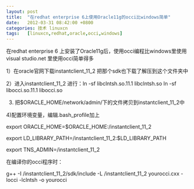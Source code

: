 ```yaml
---
layout: post
title:	"在redhat enterprise 6上使用Oracle11g的occi比windows简单"
date:	2012-03-31 08:42:00 +0800 
categories:	技术 linuxcn 
tags:	[linuxcn,redhat,oracle,occi,windows]
---
```



 在redhat enterprise 6 上安装了Oracle11g后，使用occi编程比windows里使用visual studio.net 里使用occi简单得多


1）在oracle官网下载instantclient\_11\_2 把那个sdk也下载了解压到这个文件夹中


2）进入instantclient\_11\_2 进行：ln -sf libclntsh.so.11.1 libclntsh.so ln -sf libocci.so.11.1 libocci.so


3) 把$ORACLE\_HOME/network/admin/下的文件拷贝到instantclient\_11\_2中


4)配置环境变量，编辑.bash\_profile加上


export ORACLE\_HOME=$ORACLE\_HOME:/instantclient\_11\_2


export LD\_LIBRARY\_PATH=/instantclient\_11\_2:$LD\_LIBRARY\_PATH


export TNS\_ADMIN=/instantclient\_11\_2


 在编译你的occi程序时：


g++ -I /instantclient\_11\_2/sdk/include -L /instantclient\_11\_2 yourocci.cxx -locci -lclntsh -o yourocci
